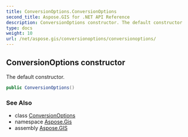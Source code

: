 ```yaml
---
title: ConversionOptions.ConversionOptions
second_title: Aspose.GIS for .NET API Reference
description: ConversionOptions constructor. The default constructor
type: docs
weight: 10
url: /net/aspose.gis/conversionoptions/conversionoptions/
---
```

## ConversionOptions constructor

The default constructor.

```csharp
public ConversionOptions()
```

### See Also

* class [ConversionOptions](../)
* namespace [Aspose.Gis](../../conversionoptions/)
* assembly [Aspose.GIS](../../../)


